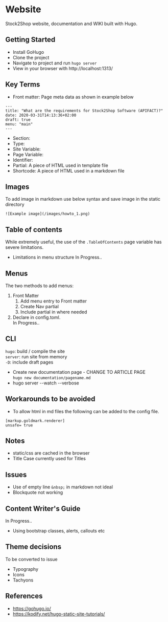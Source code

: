# Website
Stock2Shop website, documentation and WIKI built with Hugo.

## Getting Started
- Install GoHugo
- Clone the project
- Navigate to project and run ```hugo server```
- View in your browser with http://localhost:1313/

## Key Terms
- Front matter: Page meta data as shown in example below
```
---
title: "What are the requirements for Stock2Shop Software (APIFACT)?"
date: 2020-03-31T14:13:36+02:00
draft: true
menu: "main"
---
```
- Section:
- Type:
- Site Variable:
- Page Variable:
- Identifier:
- Partial: A piece of HTML used in template file
- Shortcode: A piece of HTML used in a markdown file

## Images
To add image in markdown use below syntax and save image in the static directory
```
![Example image](/images/howto_1.png)
```

## Table of contents
While extremely useful, the use of the ```.TableOfContents``` page variable has severe limitations.
- Limitations in menu structure
In Progress..

## Menus
The two methods to add menus:
1. Front Matter
    1. Add menu entry to Front matter
    2. Create Nav partial
    3. Include partial in where needed
2. Declare in config.toml.   
    In Progress..

## CLI  
```hugo```: build / compile the site  
```server```: run site from memory  
```-D```: include draft pages
- Create new documentation page - CHANGE TO ARTICLE PAGE  
```hugo new documentation/pagename.md```
- hugo server --watch --verbose

## Workarounds to be avoided
- To allow html in md files the following can be added to the config file.
```
[markup.goldmark.renderer]
unsafe= true
```

## Notes
- static/css are cached in the browser
- Title Case currently used for Titles

## Issues
- Use of empty line ```&nbsp;``` in markdown not ideal
- Blockquote not working

## Content Writer's Guide
In Progress..
- Using bootstrap classes, alerts, callouts etc

## Theme decisions
To be converted to issue
- Typography
- Icons
- Tachyons

## References
- https://gohugo.io/
- https://kodify.net/hugo-static-site-tutorials/